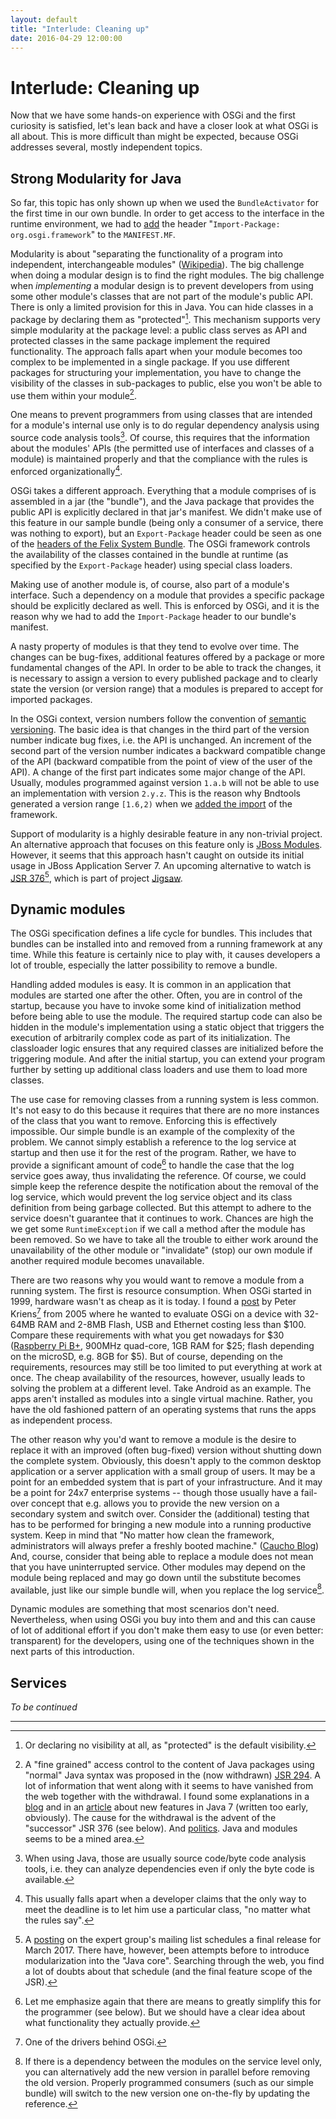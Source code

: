 ```yaml
---
layout: default
title: "Interlude: Cleaning up"
date: 2016-04-29 12:00:00
---
```


# Interlude: Cleaning up

Now that we have some hands-on experience with OSGi and the first curiosity is satisfied, let's lean back and have a closer look at what OSGi is all about. This is more difficult than might be expected, because OSGi addresses several, mostly independent topics.

## Strong Modularity for Java

So far, this topic has only shown up when we used the `BundleActivator` for the first time in our own bundle. In order to get access to the interface in the runtime environment, we had to [add](SimpleBundle.html#need-for-import) the header "`Import-Package: org.osgi.framework`" to the `MANIFEST.MF`.

Modularity is about "separating the functionality of a program into independent, interchangeable modules" ([Wikipedia](https://en.wikipedia.org/wiki/Modular_programming)). The big challenge when doing a modular design is to find the right modules. The big challenge when *implementing* a modular design is to prevent developers from using some other module's classes that are not part of the module's public API. There is only a limited provision for this in Java. You can hide classes in a package by declaring them as "protected"[^novis]. This mechanism supports very simple modularity at the package level: a public class serves as API and protected classes in the same package implement the required functionality. The approach falls apart when your module becomes too complex to be implemented in a single package. If you use different packages for structuring your implementation, you have to change the visibility of the classes in sub-packages to public, else you won't be able to use them within your module[^jsr294].

[^wiki-mod]: 

[^novis]: Or declaring no visibility at all, as "protected" is the default visibility. 
 
[^jsr294]: A "fine grained" access control to the content of Java packages using "normal" Java syntax was proposed in the (now withdrawn) [JSR 294](http://jcp.org/en/jsr/detail?id=294). A lot of information that went along with it seems to have vanished from the web together with the withdrawal. I found some explanations in a [blog](https://community.oracle.com/docs/DOC-983193) and in an [article](http://www.javabeat.net/new-features-in-java-7-0-part-1/) about new features in Java 7 (written too early, obviously). The cause for the withdrawal is the advent of the "successor" JSR 376 (see below). And [politics](https://mmilinkov.wordpress.com/2006/10/20/java-component-war/). Java and modules seems to be a mined area.
 
One means to prevent programmers from using classes that are intended for a module's internal use only is to do regular dependency analysis using source code analysis tools[^byteCode]. Of course, this requires that the information about the modules' APIs (the permitted use of interfaces and classes of a module) is maintained properly and that the compliance with the rules is enforced organizationally[^fallorg].

[^byteCode]: When using Java, those are usually source code/byte code analysis tools, i.e. they can analyze dependencies even if only the byte code is available.

[^fallorg]: This usually falls apart when a developer claims that the only way to meet the deadline is to let him use a particular class, "no matter what the rules say". 

OSGi takes a different approach. Everything that a module comprises of is assembled in a jar (the "bundle"), and the Java package that provides the public API is explicitly declared in that jar's manifest. We didn't make use of this feature in our sample bundle (being only a consumer of a service, there was nothing to export), but an `Export-Package` header could be seen as one of the [headers of the Felix System Bundle](execution-environment.html#package-export-example). The OSGi framework controls the availability of the classes contained in the bundle at runtime (as specified by the `Export-Package` header) using special class loaders.

Making use of another module is, of course, also part of a module's interface. Such a dependency on a module that provides a specific package should be explicitly declared as well. This is enforced by OSGi, and it is the reason why we had to add the `Import-Package` header to our bundle's manifest. 

A nasty property of modules is that they tend to evolve over time. The changes can be bug-fixes, additional features offered by a package or more fundamental changes of the API. In order to be able to track the changes, it is necessary to assign a version to every published package and to clearly state the version (or version range) that a modules is prepared to accept for imported packages. 

In the OSGi context, version numbers follow the convention of [semantic versioning](https://www.osgi.org/wp-content/uploads/SemanticVersioning.pdf). The basic idea is that changes in the third part of the version number indicate bug fixes, i.e. the API is unchanged. An increment of the second part of the version number indicates a backward compatible change of the API (backward compatible from the point of view of the user of the API). A change of the first part indicates some major change of the API. Usually, modules programmed against version `1.a.b` will not be able to use an implementation with version `2.y.z`. This is the reason why Bndtools generated a version range `[1.6,2)` when we [added the import](AccessingAService.html#version-range) of the framework.

Support of modularity is a highly desirable feature in any non-trivial project. An alternative approach that focuses on this feature only is [JBoss Modules](https://docs.jboss.org/author/display/MODULES/Home). However, it seems that this approach hasn't caught on outside its initial usage in JBoss Application Server 7. An upcoming alternative to watch is [JSR 376](https://jcp.org/en/jsr/detail?id=376)[^376fr], which is part of project [Jigsaw](http://openjdk.java.net/projects/jigsaw/).

[^376fr]: A [posting](http://mail.openjdk.java.net/pipermail/jpms-spec-experts/2015-December/000196.html) on the expert group's mailing list schedules a final release for March 2017. There have, however, been attempts before to introduce modularization into the "Java core". Searching through the web, you find a lot of doubts about that schedule (and the final feature scope of the JSR).

## Dynamic modules

The OSGi specification defines a life cycle for bundles. This includes that bundles can be installed into and removed from a running framework at any time. While this feature is certainly nice to play with, it causes developers a lot of trouble, especially the latter possibility to remove a bundle.  

Handling added modules is easy. It is common in an application that modules are started one after the other. Often, you are in control of the startup, because you have to invoke some kind of initialization method before being able to use the module. The required startup code can also be hidden in the module's implementation using a static object that triggers the execution of arbitrarily complex code as part of its initialization. The classloader logic ensures that any required classes are initialized before the triggering module. And after the initial startup, you can extend your program further by setting up additional class loaders and use them to load more classes.

The use case for removing classes from a running system is less common. It's not easy to do this because it requires that there are no more instances of the class that you want to remove. Enforcing this is effectively impossible. Our simple bundle is an example of the complexity of the problem. We cannot simply establish a reference to the log service at startup and then use it for the rest of the program. Rather, we have to provide a significant amount of code[^less-complex] to handle the case that the log service goes away, thus invalidating the reference. Of course, we could simple keep the reference despite the notification about the removal of the log service, which would prevent the log service object and its class definition from being garbage collected. But this attempt to adhere to the service doesn't guarantee that it continues to work. Chances are high the we get some `RuntimeException` if we call a method after the module has been removed. So we have to take all the trouble to either work around the unavailability of the other module or "invalidate" (stop) our own module if another required module becomes unavailable.

[^less-complex]: Let me emphasize again that there are means to greatly simplify this for the programmer (see below). But we should have a clear idea about what functionality they actually provide.

There are two reasons why you would want to remove a module from a running system. The first is resource consumption. When OSGi started in 1999, hardware wasn't as cheap as it is today. I found a [post](http://aqute.biz/pipermail/osgi_aqute.biz/2005-September/000004.html) by Peter Kriens[^PK] from 2005 where he wanted to evaluate OSGi on a device with 32-64MB RAM and 2-8MB Flash, USB and Ethernet costing less than $100. Compare these requirements with what you get nowadays for $30 ([Raspberry Pi B+](https://www.raspberrypi.org/blog/price-cut-raspberry-pi-model-b-now-only-25/), 900MHz quad-core, 1GB RAM for $25; flash depending on the microSD, e.g. 8GB for $5). But of course, depending on the requirements, resources may still be too limited to put everything at work at once. The cheap availability of the resources, however, usually leads to solving the problem at a different level. Take Android as an example. The apps aren't installed as modules into a single virtual machine. Rather, you have the old fashioned pattern of an operating systems that runs the apps as independent process.

[^PK]: One of the drivers behind OSGi.

The other reason why you'd want to remove a module is the desire to replace it with an improved (often bug-fixed) version without shutting down the complete system. Obviously, this doesn't apply to the common desktop application or a server application with a small group of users. It may be a point for an embedded system that is part of your infrastructure. And it may be a point for 24x7 enterprise systems -- though those usually have a fail-over concept that e.g. allows you to provide the new version on a secondary system and switch over. Consider the (additional) testing that has to be performed for bringing a new module into a running productive system. Keep in mind that "No matter how clean the framework, administrators will always prefer a freshly booted machine." ([Caucho Blog](http://blog.caucho.com/2009/06/15/why-osgi-is-cool-but-not-for-most-enterprise-apps/)) And, course, consider that being able to replace a module does not mean that you have uninterrupted service. Other modules may depend on the module being replaced and may go down until the substitute becomes available, just like our simple bundle will, when you replace the log service[^uwa].

[^uwa]: If there is a dependency between the modules on the service level only,  you can alternatively add the new version in parallel before removing the old version. Properly programmed consumers (such as our simple bundle) will switch to the new version one on-the-fly by updating the reference.

Dynamic modules are something that most scenarios don't need. Nevertheless, when using OSGi you buy into them and and this can cause of lot of additional effort if you don't make them easy to use (or even better: transparent) for the developers, using one of the techniques shown in the next parts of this introduction.

## Services

*To be continued*

---

